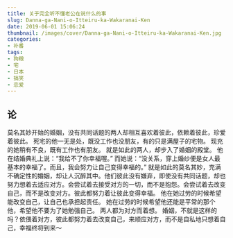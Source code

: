 ```yaml
---
title: 关于完全听不懂老公在说什么的事
slug: Danna-ga-Nani-o-Itteiru-ka-Wakaranai-Ken
date: 2019-06-01 15:06:24
thumbnail: /images/cover/Danna-ga-Nani-o-Itteiru-ka-Wakaranai-Ken.jpg
categories:
- 补番
tags:
- 狗粮
- 宅
- 日本
- 搞笑
- 恋爱
---
```


## 论

莫名其妙开始的婚姻，没有共同话题的两人却相互喜欢着彼此，依赖着彼此，珍爱着彼此。
死宅的他一无是处，既没工作也没朋友，有的只是满屋子的宅物。
现充的她稍有不良，既有工作也有朋友。
就是如此的两人，却步入了婚姻的殿堂。
他在结婚典礼上说：“我给不了你幸福喔。”
而她说：“没关系，穿上婚纱便是女人最基本的幸福了。而且，我会努力让自己变得幸福的。”
就是如此的莫名其妙，充满不确定性的婚姻，却让人沉醉其中。他们彼此没有嫌弃，即使没有共同话题，却也努力想着去适应对方。会尝试着去接受对方的一切，而不是抱怨。会尝试着去改变自己，而不是改变对方。彼此都努力着让彼此变得幸福。
他在她过劳的时候希望能改变自己，让自己也承担起责任。
她在过劳的时候希望他还能是平常的那个他，希望他不要为了她勉强自己。
两人都为对方而着想。
婚姻，不就是这样的吗？依偎着对方，彼此都努力着去改变自己，来顺应对方，而不是自私地只想着自己，幸福终将到来～
